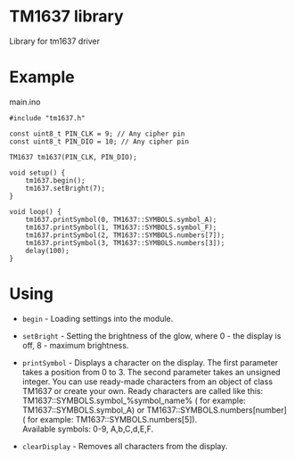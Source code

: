 # TM1637 library

Library for tm1637 driver  

# Example

main.ino  
```
#include "tm1637.h"

const uint8_t PIN_CLK = 9; // Any cipher pin
const uint8_t PIN_DIO = 10; // Any cipher pin

TM1637 tm1637(PIN_CLK, PIN_DIO);

void setup() {
    tm1637.begin();
    tm1637.setBright(7);
}

void loop() {
    tm1637.printSymbol(0, TM1637::SYMBOLS.symbol_A);
    tm1637.printSymbol(1, TM1637::SYMBOLS.symbol_F);
    tm1637.printSymbol(2, TM1637::SYMBOLS.numbers[7]);
    tm1637.printSymbol(3, TM1637::SYMBOLS.numbers[3]);
    delay(100);
}
```

# Using  

* `begin` - Loading settings into the module.  
  
* `setBright` - Setting the brightness of the glow, where 0 - the display is off, 8 - maximum brightness.  
  
* `printSymbol` - Displays a character on the display. The first parameter takes a position from 0 to 3. The second parameter takes an unsigned integer. 
You can use ready-made characters from an object of class TM1637 or create your own. 
Ready characters are called like this: TM1637::SYMBOLS.symbol_%symbol_name% (
for example: TM1637::SYMBOLS.symbol_A) or TM1637::SYMBOLS.numbers[number] (
for example: TM1637::SYMBOLS.numbers[5]).  
Available symbols: 0-9, A,b,C,d,E,F.  
  
* `clearDisplay` - Removes all characters from the display.